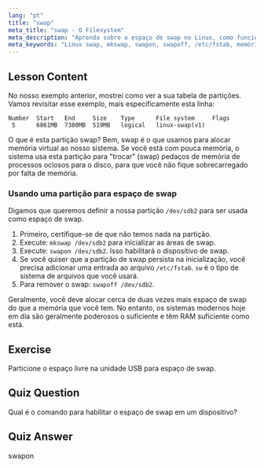 ```yaml
---
lang: "pt"
title: "swap"
meta_title: "swap - O Filesystem"
meta_description: "Aprenda sobre o espaço de swap no Linux, como funciona e como criar e gerenciar partições de swap. Otimize o uso da memória do seu sistema com este guia!"
meta_keywords: "Linux swap, mkswap, swapon, swapoff, /etc/fstab, memória virtual, iniciante em Linux, tutorial de Linux"
---
```


## Lesson Content

No nosso exemplo anterior, mostrei como ver a sua tabela de partições. Vamos revisitar esse exemplo, mais especificamente esta linha:

```
Number  Start   End     Size    Type      File system     Flags
 5      6861MB  7380MB  519MB   logical   linux-swap(v1)
```

O que é esta partição swap? Bem, swap é o que usamos para alocar memória virtual ao nosso sistema. Se você está com pouca memória, o sistema usa esta partição para "trocar" (swap) pedaços de memória de processos ociosos para o disco, para que você não fique sobrecarregado por falta de memória.

### Usando uma partição para espaço de swap

Digamos que queremos definir a nossa partição `/dev/sdb2` para ser usada como espaço de swap.

1. Primeiro, certifique-se de que não temos nada na partição.
2. Execute: `mkswap /dev/sdb2` para inicializar as áreas de swap.
3. Execute: `swapon /dev/sdb2`. Isso habilitará o dispositivo de swap.
4. Se você quiser que a partição de swap persista na inicialização, você precisa adicionar uma entrada ao arquivo `/etc/fstab`. `sw` é o tipo de sistema de arquivos que você usará.
5. Para remover o swap: `swapoff /dev/sdb2`.

Geralmente, você deve alocar cerca de duas vezes mais espaço de swap do que a memória que você tem. No entanto, os sistemas modernos hoje em dia são geralmente poderosos o suficiente e têm RAM suficiente como está.

## Exercise

Particione o espaço livre na unidade USB para espaço de swap.

## Quiz Question

Qual é o comando para habilitar o espaço de swap em um dispositivo?

## Quiz Answer

swapon
